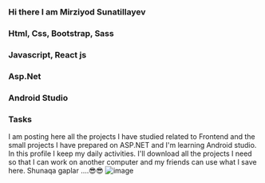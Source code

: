 ### Hi there  I am Mirziyod Sunatillayev     
### Html, Css, Bootstrap, Sass
### Javascript, React js
### Asp.Net
### Android Studio
### Tasks

I am posting here all the projects I have studied related to Frontend and the small projects I have prepared on ASP.NET and I'm learning Android studio. In this profile I keep my daily activities. I'll download all the projects I need so that I can work on another computer and my friends can use what I save here. Shunaqa gaplar ....😎😎
![image](https://user-images.githubusercontent.com/91091798/200390347-bc8c0d58-22ed-4ba2-ad9d-099fccf4fd43.png)
